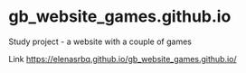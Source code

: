 # gb_website_games.github.io
Study project - a website with a couple of games

Link https://elenasrbq.github.io/gb_website_games.github.io/
